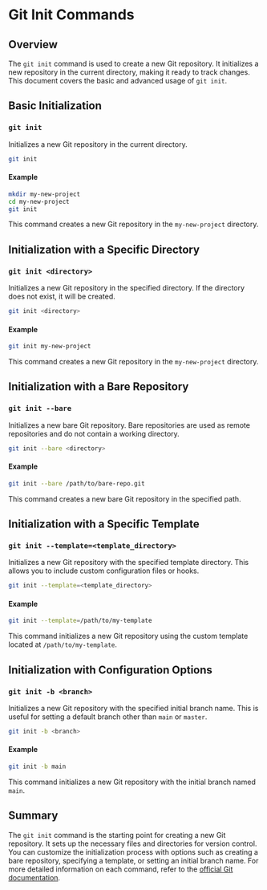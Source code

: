 # Git Init Commands

## Overview

The `git init` command is used to create a new Git repository. It initializes a new repository in the current directory, making it ready to track changes. This document covers the basic and advanced usage of `git init`.

## Basic Initialization

### `git init`

Initializes a new Git repository in the current directory.

```sh
git init
```

#### Example

```sh
mkdir my-new-project
cd my-new-project
git init
```

This command creates a new Git repository in the `my-new-project` directory.

## Initialization with a Specific Directory

### `git init <directory>`

Initializes a new Git repository in the specified directory. If the directory does not exist, it will be created.

```sh
git init <directory>
```

#### Example

```sh
git init my-new-project
```

This command creates a new Git repository in the `my-new-project` directory.

## Initialization with a Bare Repository

### `git init --bare`

Initializes a new bare Git repository. Bare repositories are used as remote repositories and do not contain a working directory.

```sh
git init --bare <directory>
```

#### Example

```sh
git init --bare /path/to/bare-repo.git
```

This command creates a new bare Git repository in the specified path.

## Initialization with a Specific Template

### `git init --template=<template_directory>`

Initializes a new Git repository with the specified template directory. This allows you to include custom configuration files or hooks.

```sh
git init --template=<template_directory>
```

#### Example

```sh
git init --template=/path/to/my-template
```

This command initializes a new Git repository using the custom template located at `/path/to/my-template`.

## Initialization with Configuration Options

### `git init -b <branch>`

Initializes a new Git repository with the specified initial branch name. This is useful for setting a default branch other than `main` or `master`.

```sh
git init -b <branch>
```

#### Example

```sh
git init -b main
```

This command initializes a new Git repository with the initial branch named `main`.

## Summary

The `git init` command is the starting point for creating a new Git repository. It sets up the necessary files and directories for version control. You can customize the initialization process with options such as creating a bare repository, specifying a template, or setting an initial branch name. For more detailed information on each command, refer to the [official Git documentation](https://git-scm.com/doc).